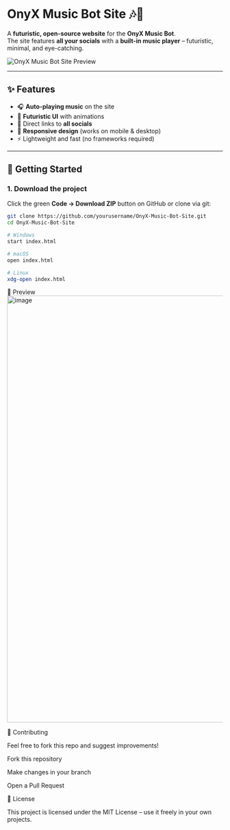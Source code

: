 # OnyX Music Bot Site 🎶🚀

A **futuristic, open-source website** for the **OnyX Music Bot**.  
The site features **all your socials** with a **built-in music player** – futuristic, minimal, and eye-catching.

![OnyX Music Bot Site Preview](./screenshot.png)

---

## ✨ Features
- 🎧 **Auto-playing music** on the site  
- 🌌 **Futuristic UI** with animations  
- 🔗 Direct links to **all socials**  
- 📱 **Responsive design** (works on mobile & desktop)  
- ⚡ Lightweight and fast (no frameworks required)  

---

## 🚀 Getting Started

### 1. Download the project
Click the green **Code → Download ZIP** button on GitHub or clone via git:

```bash
git clone https://github.com/yourusername/OnyX-Music-Bot-Site.git
cd OnyX-Music-Bot-Site

# Windows
start index.html

# macOS
open index.html

# Linux
xdg-open index.html
```
📸 Preview
<img width="1906" height="994" alt="image" src="https://github.com/user-attachments/assets/3b207af8-d4d4-406f-95cb-ef05185f4d6d" />

🤝 Contributing

Feel free to fork this repo and suggest improvements!

Fork this repository

Make changes in your branch

Open a Pull Request

📜 License

This project is licensed under the MIT License – use it freely in your own projects.
